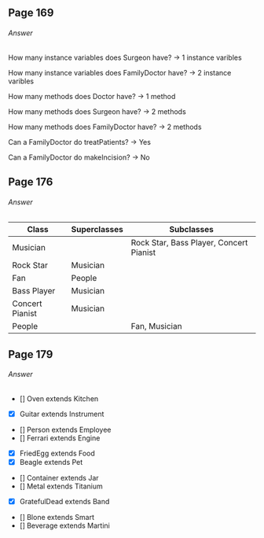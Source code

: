 ## Page 169
###### Answer

How many instance variables does Surgeon have? 
-> 1 instance varibles

How many instance variables does FamilyDoctor have?
-> 2 instance varibles

How many methods does Doctor have?
-> 1 method

How many methods does Surgeon have?
-> 2 methods

How many methods does FamilyDoctor have?
-> 2 methods

Can a FamilyDoctor do treatPatients?
-> Yes

Can a FamilyDoctor do makeIncision?
-> No

## Page 176
###### Answer

| Class       | Superclasses| Subclasses |
| ----------- | ----------- | ---------- |
| Musician    |             | Rock Star, Bass Player, Concert Pianist|
| Rock Star   | Musician    |            |
| Fan         | People      |            |
| Bass Player | Musician    |            |
| Concert Pianist | Musician |           | 
| People      |             | Fan, Musician |

## Page 179
###### Answer

- [] Oven extends Kitchen
- [x] Guitar extends Instrument
- [] Person extends Employee
- [] Ferrari extends Engine
- [x] FriedEgg extends Food
- [x] Beagle extends Pet
- [] Container extends Jar
- [] Metal extends Titanium
- [x] GratefulDead extends Band 
- [] Blone extends Smart
- [] Beverage extends Martini
